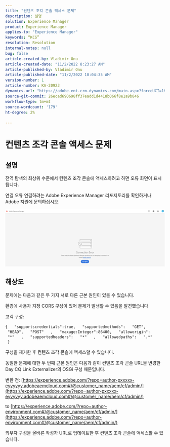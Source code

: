 ```yaml
---
title: "컨텐츠 조각 콘솔 액세스 문제"
description: 설명
solution: Experience Manager
product: Experience Manager
applies-to: "Experience Manager"
keywords: “KCS”
resolution: Resolution
internal-notes: null
bug: false
article-created-by: Vladimir Onu
article-created-date: "11/2/2022 8:23:27 AM"
article-published-by: Vladimir Onu
article-published-date: "11/2/2022 10:04:35 AM"
version-number: 1
article-number: KA-20923
dynamics-url: "https://adobe-ent.crm.dynamics.com/main.aspx?forceUCI=1&pagetype=entityrecord&etn=knowledgearticle&id=bf36079d-875a-ed11-9561-6045bd006295"
source-git-commit: 26ecad690698ff37eadd1d4418b066f8e1a9b846
workflow-type: tm+mt
source-wordcount: '179'
ht-degree: 2%

---
```


# 컨텐츠 조각 콘솔 액세스 문제

## 설명


전역 탐색의 최상위 수준에서 컨텐츠 조각 콘솔에 액세스하려고 하면 오류 화면이 표시됩니다.

연결 오류 연결하려는 Adobe Experience Manager 리포지토리를 확인하거나 Adobe 지원에 문의하십시오.



![](assets/___c0229d83-8b5a-ed11-9561-6045bd006295___.png)


## 해상도


문제에는 다음과 같은 두 가지 서로 다른 근본 원인이 있을 수 있습니다.

환경에 사용자 지정 CORS 구성이 있어 문제가 발생할 수 있음을 발견했습니다

고객 구성:


```
{   "supportscredentials":true,   "supportedmethods":   "GET",   "HEAD",   "POST"   ,   "maxage:Integer":86400,   "alloworigin":   "*"   ,   "supportedheaders":   "*"   ,   "allowedpaths":   ".*"      }
```


구성을 제거한 후 컨텐츠 조각 콘솔에 액세스할 수 있습니다.



동일한 문제에 대한 두 번째 근본 원인은 다음과 같이 컨텐츠 조각 콘솔 URL을 변경한 Day CQ Link Externalizer의 OSGi 구성 때문입니다.

변환 전: [https://experience.adobe.com/?repo=author-pxxxxx-eyyyyyy.adobeaemcloud.com#/@customer_name/aem/cf/admin/](https://experience.adobe.com/?repo=author-pxxxxx-eyyyyyy.adobeaemcloud.com#/@customer_name/aem/cf/admin/)

to [https://experience.adobe.com/?repo=author-environment.com#/@customer_name/aem/cf/admin/](https://experience.adobe.com/?repo=author-environment.com#/@customer_name/aem/cf/admin/)

외부자 구성을 올바른 작성자 URL로 업데이트한 후 컨텐츠 조각 콘솔에 액세스할 수 있습니다.






